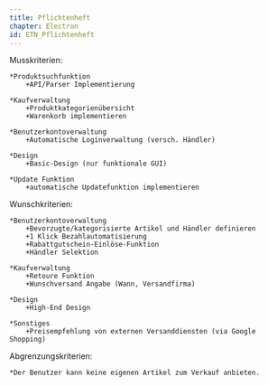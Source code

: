 ```yaml
---
title: Pflichtenheft
chapter: Electron
id: ETN_Pflichtenheft
---
```


Musskriterien:

	*Produktsuchfunktion
		+API/Parser Implementierung

	*Kaufverwaltung
		+Produktkategorienübersicht
		+Warenkorb implementieren

	*Benutzerkontoverwaltung
		+Automatische Loginverwaltung (versch. Händler)

	*Design
		+Basic-Design (nur funktionale GUI)

	*Update Funktion
		+automatische Updatefunktion implementieren

Wunschkriterien:

	*Benutzerkontoverwaltung
		+Bevorzugte/kategorisierte Artikel und Händler definieren
		+1 Klick Bezahlautomatisierung
		+Rabattgutschein-Einlöse-Funktion
		+Händler Selektion

	*Kaufverwaltung
		+Retoure Funktion
		+Wunschversand Angabe (Wann, Versandfirma)

	*Design
		+High-End Design

	*Sonstiges
		+Preisempfehlung von externen Versanddiensten (via Google Shopping)

Abgrenzungskriterien:

	*Der Benutzer kann keine eigenen Artikel zum Verkauf anbieten.